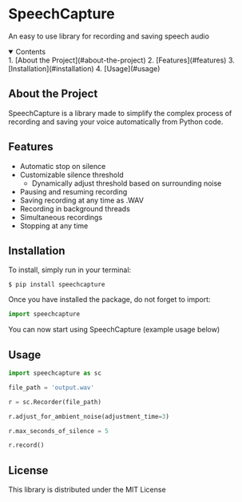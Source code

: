 # SpeechCapture
An easy to use library for recording and saving speech audio

<details open>
<summary>Contents</summary>
1. [About the Project](#about-the-project)
2. [Features](#features)
3. [Installation](#installation)
4. [Usage](#usage)
</details>

## About the Project
SpeechCapture is a library made to simplify the complex process of recording and saving your voice automatically from Python code.

## Features
 - Automatic stop on silence
 - Customizable silence threshold
	- Dynamically adjust threshold based on surrounding noise
 - Pausing and resuming recording
 - Saving recording at any time as .WAV
 - Recording in background threads
 - Simultaneous recordings
 - Stopping at any time

## Installation
To install, simply run in your terminal:
```
$ pip install speechcapture
```
Once you have installed the package, do not forget to import:
```py
import speechcapture
```
You can now start using SpeechCapture (example usage below)

 ## Usage
 ```py
import speechcapture as sc

file_path = 'output.wav'

r = sc.Recorder(file_path)

r.adjust_for_ambient_noise(adjustment_time=3)

r.max_seconds_of_silence = 5

r.record()
 ```

## License
This library is distributed under the MIT License
